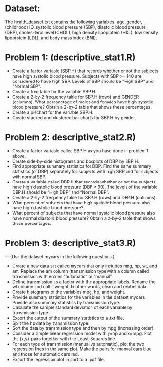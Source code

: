 # Dataset:
The health_dataset.txt contains the following variables: age, gender,(childhood) IQ, systolic blood pressure (SBP), diastolic blood pressure (DBP), choles-terol level (CHOL), high density lipoprotein (HDL), low density lipoprotein (LDL), and body mass index (BMI).

# Problem 1: (descriptive_stat1.R)
* Create a factor variable (SBP.H) that records whether or not the subjects have high systolic blood pressure. Subjects with SBP >= 140 are considered to have high SBP. Levels of SBP should be "High SBP" and "Normal SBP".
* Create a freq table for the variable  SBP.H.
* Create a 2-by-2 frequency table for SBP.H (rows) and GENDER (columns). What percanetage of males and females have high sysotlic blood pressure? Obtain a 2-by-2 table that shows these percentages.
* Create a piechart for the variable SBP.H.
* Create stacked and clustered bar charts for SBP.H by gender.

# Problem 2: descriptive_stat2.R)
* Create a factor variable called SBP.H as you have done in problem 1 above.
* Create side-by-side histograms and boxplots of DBP by SBP.H.
* Find appropriate summary statistics for DBP. Find the same summary statistics (of DBP) separately for subjects with high SBP and for subjects with normal SBP.
* Create a variable called DBP.H that records whether or not the subjects have high diastolic blood pressure (DBP ≥ 90). The levels of the variable DBP.H should be “High DBP” and “Normal DBP”.
* Create a 2-by-2 frequency table for SBP.H (rows) and DBP.H (columns). 
* What percent of subjects that have high systolic blood pressure also have high diastolic blood pressure? 
* What percent of subjects that have normal systolic blood pressure also have normal diastolic blood pressure? Obtain a 2-by-2 table that shows these percentages.

# Problem 3: descriptive_stat3.R)
-- (Use the dataset mycars in the following questions.)
* Create a new data set called mycars that only includes mpg, hp, wt, and am. Replace the am column (transmission type)with a  column called transmission with entries “automatic” or “manual”. 
* Define transmission as a factor with the appropriate labels. Rename the wt column and call it weight .In other words, clean and relabel data.
* Create histograms of the variables mpg, hp, and weight.
* Provide summary statistics for the variables in the dataset mycars. Provide also summary statistics by transmission type.  
* Calculate the sample standard deviation of each variable by transmission type.
* Export the output of the summary statistics to a .txt file.
* Split the hp data by transmission type.
* Sort the data by transmission type and then by mpg (increasing order).
* Consider a simple linear regression model with y=hp and x=mpg. Plot the (x,y)-pairs together with the Least-Squares line.
* For each type of transmission (manual vs automatic), plot the two regression lines in the same plot. Make the pairs for manual cars blue and those for automatic cars red.
* Export the regression plot in part to a .pdf file.
